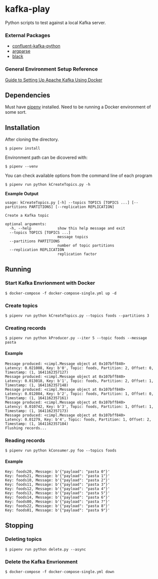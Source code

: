 # kafka-play

Python scripts to test against a local Kafka server.

### External Packages

- [confluent-kafka-python](https://github.com/confluentinc/confluent-kafka-python)
- [argparse](https://docs.python.org/3/library/argparse.html)
- [black](https://github.com/psf/black)

### General Environment Setup Reference

[Guide to Setting Up Apache Kafka Using Docker](https://www.baeldung.com/ops/kafka-docker-setup)

## Dependencies

Must have [pipenv](https://pipenv.readthedocs.io/en/latest/) installed.
Need to be running a Docker environment of some sort.

## Installation

After cloning the directory.

```
$ pipenv install
```

Environment path can be dicovered with:

```
$ pipenv --venv
```

You can check available options from the command line of each program

```
$ pipenv run python kCreateTopics.py -h
```

**Example Output**

```
usage: kCreateTopics.py [-h] --topics TOPICS [TOPICS ...] [--partitions PARTITIONS] [--replication REPLICATION]

Create a Kafka topic

optional arguments:
  -h, --help            show this help message and exit
  --topics TOPICS [TOPICS ...]
                        message topics
  --partitions PARTITIONS
                        number of topic partitions
  --replication REPLICATION
                        replication factor
```

## Running

### Start Kafka Envrionment with Docker

```
$ docker-compose -f docker-compose-single.yml up -d
```

### Create topics

```
$ pipenv run python kCreateTopics.py --topics foods --partitions 3
```

### Creating records

```
$ pipenv run python kProducer.py --iter 5 --topic foods --message pasta
```

#### Example

```
Message produced: <cimpl.Message object at 0x107bff840>
Latency: 0.021008, Key: b'0', Topic: foods, Partition: 2, Offset: 0, Timestamp: (1, 1641162357127)
Message produced: <cimpl.Message object at 0x107bff840>
Latency: 0.013018, Key: b'1', Topic: foods, Partition: 2, Offset: 1, Timestamp: (1, 1641162357148)
Message produced: <cimpl.Message object at 0x107bff840>
Latency: 0.012084, Key: b'2', Topic: foods, Partition: 1, Offset: 0, Timestamp: (1, 1641162357161)
Message produced: <cimpl.Message object at 0x107bff840>
Latency: 0.010742, Key: b'3', Topic: foods, Partition: 1, Offset: 1, Timestamp: (1, 1641162357173)
Message produced: <cimpl.Message object at 0x107bff840>
Latency: 0.01279, Key: b'4', Topic: foods, Partition: 1, Offset: 2, Timestamp: (1, 1641162357184)
Flushing records...
```

### Reading records

```
$ pipenv run python kConsumer.py foo --topics foods
```

#### Example

```
Key: foods20, Message: b'{"payload": "pasta 0"}'
Key: foods21, Message: b'{"payload": "pasta 1"}'
Key: foods10, Message: b'{"payload": "pasta 2"}'
Key: foods11, Message: b'{"payload": "pasta 3"}'
Key: foods12, Message: b'{"payload": "pasta 4"}'
Key: foods13, Message: b'{"payload": "pasta 5"}'
Key: foods14, Message: b'{"payload": "pasta 6"}'
Key: foods00, Message: b'{"payload": "pasta 7"}'
Key: foods22, Message: b'{"payload": "pasta 8"}'
Key: foods01, Message: b'{"payload": "pasta 9"}'
```

## Stopping

### Deleting topics

```
$ pipenv run python delete.py --async
```

### Delete the Kafka Envrionment

```
$ docker-compose -f docker-compose-single.yml down
```
